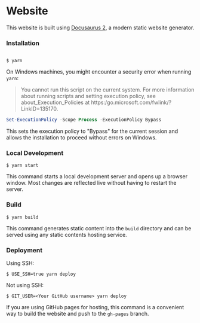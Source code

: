 # Website

This website is built using [Docusaurus 2](https://docusaurus.io/), a modern static website generator.

### Installation

```

$ yarn

```

On Windows machines, you might encounter a security error when running `yarn`:

> You cannot run this script on the current system. For more information about running scripts and setting execution policy, see about_Execution_Policies at https:/go.microsoft.com/fwlink/?LinkID=135170.

```powershell
Set-ExecutionPolicy -Scope Process -ExecutionPolicy Bypass
```

This sets the execution policy to "Bypass" for the current session and allows the installation to proceed without errors on Windows.

### Local Development

```
$ yarn start
```

This command starts a local development server and opens up a browser window. Most changes are reflected live without having to restart the server.

### Build

```
$ yarn build
```

This command generates static content into the `build` directory and can be served using any static contents hosting service.

### Deployment

Using SSH:

```
$ USE_SSH=true yarn deploy
```

Not using SSH:

```
$ GIT_USER=<Your GitHub username> yarn deploy
```

If you are using GitHub pages for hosting, this command is a convenient way to build the website and push to the `gh-pages` branch.

